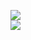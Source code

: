 [![](https://img.shields.io/badge/Made%20With-Github%20Spray-lightgrey.svg?style=for-the-badge&logo=github)](https://github.com/Annihil/github-spray#8931)  
[![](https://i.imgur.com/2DrTn0Z.gif)](https://github.com/Annihil/github-spray)